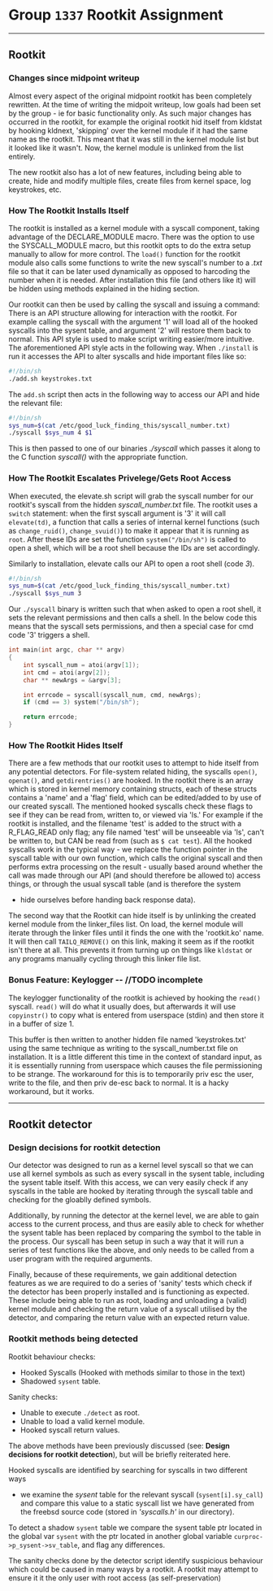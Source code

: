 # Group `1337` Rootkit Assignment
---

## Rootkit


### Changes since midpoint writeup

Almost every aspect of the original midpoint rootkit has been completely
rewritten. At the time of writing the midpoit writeup, low goals had been set 
by the group - ie for basic functionality only. As such major changes has 
occurred in the rootkit, for example the original rootkit hid itself from 
kldstat by hooking kldnext, 'skipping' over the kernel module if it had the 
same name as the rootkit. This meant that it was still in the kernel module 
list but it looked like it wasn't. Now, the kernel module is unlinked from the 
list entirely.

The new rootkit also has a lot of new features, including being able to 
create, hide and modify multiple files, create files from kernel space, log 
keystrokes, etc.

### How The Rootkit Installs Itself

The rootkit is installed as a kernel module with a syscall component, taking
advantage of the DECLARE_MODULE macro. There was the option to use the
SYSCALL_MODULE macro, but this rootkit opts to do the extra setup manually to
allow for more control. The `load()` function for the rootkit module also calls
some functions to write the new syscall's number to a _.txt_ file so that it
can be later used dynamically as opposed to harcoding the number when it is
needed. After installation this file (and others like it) will be hidden using
methods explained in the hiding section.

Our rootkit can then be used by calling the syscall and issuing a command:
There is an API structure allowing for interaction with the rootkit. For
example calling the syscall with the argument '1' will load all of the hooked
syscalls into the sysent table, and argument '2' will restore them back to
normal. This API style is used to make script writing easier/more intuitive.
The aforementioned API style acts in the following way. When `./install` is 
run it accesses the API to alter syscalls and hide important files like so:

```bash
#!/bin/sh
./add.sh keystrokes.txt
```

The `add.sh` script then acts in the following way to access our API and hide
the relevant file:

```bash
#!/bin/sh
sys_num=$(cat /etc/good_luck_finding_this/syscall_number.txt)
./syscall $sys_num 4 $1
```

This is then passed to one of our binaries _./syscall_ which passes it along 
to the C function _syscall()_ with the appropriate function.

### How The Rootkit Escalates Privelege/Gets Root Access

When executed, the elevate.sh script will grab the syscall number for our
rootkit's syscall from the hidden _syscall\_number.txt_ file. The rootkit uses
a `switch` statement: when the first syscall argument is '3' it will call
`elevate(td)`, a function that calls a series of internal kernel functions
(such as `change_ruid()`, `change_svuid()`) to make it appear that it is
running as `root`. After these IDs are set the function `system("/bin/sh")` is
called to open a shell, which will be a root shell because the IDs are set
accordingly.

Similarly to installation, elevate calls our API to open a root shell 
(code _3_).

```bash
#!/bin/sh
sys_num=$(cat /etc/good_luck_finding_this/syscall_number.txt)
./syscall $sys_num 3
```

Our `./syscall` binary is written such that when asked to open a root shell, 
it sets the relevant permissions and then calls a shell. In the below code 
this means that the syscall sets permissions, and then a special case for cmd 
code '3' triggers a shell.

```C
int main(int argc, char ** argv)
{
    int syscall_num = atoi(argv[1]);
    int cmd = atoi(argv[2]);
    char ** newArgs = &argv[3];

    int errcode = syscall(syscall_num, cmd, newArgs);
    if (cmd == 3) system("/bin/sh");

    return errcode;
}
```


### How The Rootkit Hides Itself

There are a few methods that our rootkit uses to attempt to hide itself from
any potential detectors. For file-system related hiding, the syscalls `open()`,
`openat()`, and `getdirentries()` are hooked. In the rootkit there is an array
which is stored in kernel memory containing structs, each of these structs
contains a 'name' and a 'flag' field, which can be edited/added to by use of
our created syscall. The mentioned hooked syscalls check these flags to see if
they can be read from, written to, or viewed via 'ls.' For example if the
rootkit is installed, and the filename 'test' is added to the struct with a
R_FLAG_READ only flag; any file named 'test' will be unseeable via 'ls', can't
be written to, but CAN be read from (such as `$ cat test`).
    All the hooked syscalls work in the typical way - we replace the function 
pointer in the syscall table with our own function, which calls the original 
syscall and then performs extra processing on the result - usually based around
whether the call was made through our API (and should therefore be allowed to)
access things, or through the usual syscall table (and is therefore the system
 - hide ourselves before handing back response data).

The second way that the Rootkit can hide itself is by unlinking the created
kernel module from the linker_files list. On load, the kernel module will
iterate through the linker files until it finds the one with the 'rootkit.ko'
name. It will then call `TAILQ_REMOVE()` on this link, making it seem as if
the rootkit isn't there at all. This prevents it from turning up on things like
`kldstat` or any programs manually cycling through this linker file list.

### Bonus Feature: Keylogger -- //TODO incomplete

The keylogger functionality of the rootkit is achieved by hooking the `read()`
syscall. `read()` will do what it usually does, but afterwards it will use
`copyinstr()` to copy what is entered from userspace (stdin) and then store it
in a buffer of size 1.

This buffer is then written to another hidden file named 'keystrokes.txt' using
the same technique as writing to the syscall_number.txt file on installation.
It is a little different this time in the context of standard input, as it is
essentially running from userspace which causes the file permissioning to be 
strange. The workaround for this is to temporarily priv esc the user, write to
the file, and then priv de-esc back to normal. It is a hacky workaround, but
it works.

---

## Rootkit detector

### Design decisions for rootkit detection
Our detector was designed to run as a kernel level syscall so that we can use
all kernel symbols as such as every syscall in the sysent table, including the
sysent table itself. With this access, we can very easily check if any syscalls
in the table are hooked by iterating through the syscall table and checking for
the gloablly defined symbols.

Additionally, by running the detector at the kernel level, we are able to gain
access to the current process, and thus are easily able to check for whether
the sysent table has been replaced by comparing the symbol to the table in the
process. Our syscall has been setup in such a way that it will run a series of
test functions like the above, and only needs to be called from a user program
with the required arguments.

Finally, because of these requirements, we gain additional detection features
as we are required to do a series of 'sanity' tests which check if the 
detector has been properly installed and is functioning as expected. These 
include being able to run as root, loading and unloading a (valid) kernel 
module and checking the return value of a syscall utilised by the detector, 
and comparing the return value with an expected return value.

### Rootkit methods being detected
Rootkit behaviour checks:

* Hooked Syscalls (Hooked with methods similar to those in the text)
* Shadowed `sysent` table.

Sanity checks:

* Unable to execute `./detect` as root.
* Unable to load a valid kernel module.
* Hooked syscall return values.

The above methods have been previously discussed (see: **Design decisions for 
rootkit detection**), but will be briefly reiterated here.

Hooked syscalls are identified by searching for syscalls in two different ways
 - we examine the _sysent_ table for the relevant syscall (`sysent[i].sy_call`)
 and compare this value to a static syscall list we have generated from the 
 freebsd source code (stored in _'syscalls.h'_ in our directory).

To detect a shadow `sysent` table we compare the sysent table ptr located in 
the global var `sysent` with the ptr located in another global variable 
`curproc->p_sysent->sv_table`, and flag any differences.

The sanity checks done by the detector script identify suspicious behaviour 
which could be caused in many ways by a rootkit. A rootkit may attempt to 
ensure it it the only user with root access (as self-preservation)